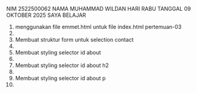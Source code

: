 NIM 2522500062
NAMA MUHAMMAD WILDAN 
HARI RABU TANGGAL 09 OKTOBER 2025 SAYA BELAJAR<ol>
<li>menggunakan file emmet.html untuk file index.html pertemuan-03<li>
<li>Membuat struktur form untuk selection contact<li>
<li>Membuat styling selector id about<li>
<li>Membuat styling selector id about h2<li>
<li>Membuat styling selector id about p<li>

